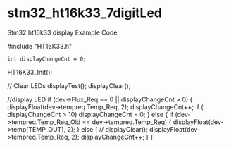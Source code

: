 # stm32_ht16k33_7digitLed
Stm32 ht16k33 display Example Code

#include "HT16K33.h"

	int displayChangeCnt = 0;

 HT16K33_Init();
 
   // Clear LEDs
   displayTest();
   displayClear();


  //display LED
	  if (dev->Flux_Req == 0 || displayChangeCnt > 0)
	  {
		  displayFloat(dev->tempreq.Temp_Req, 2);
		  displayChangeCnt++;
		  if ( displayChangeCnt > 10) displayChangeCnt = 0;
	  }
	  else
	  {
		  if (dev->tempreq.Temp_Req_Old == dev->tempreq.Temp_Req)
		  {
			  displayFloat(dev->temp[TEMP_OUT], 2);
		  }
		  else
		  {
			  //
			  displayClear();
			  displayFloat(dev->tempreq.Temp_Req, 2);
			  displayChangeCnt++;
		  }
	  }
